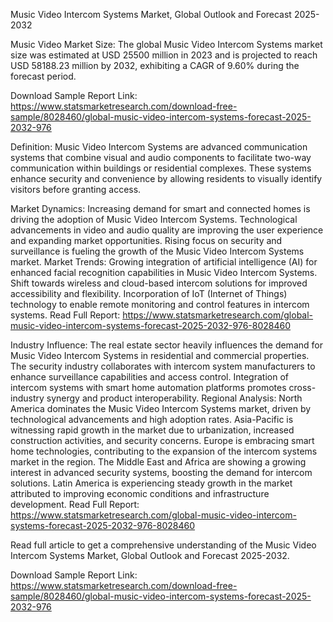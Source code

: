 Music Video Intercom Systems Market, Global Outlook and Forecast 2025-2032

Music Video 
Market Size:
The global Music Video Intercom Systems market size was estimated at USD 25500 million in 2023 and is projected to reach USD 58188.23 million by 2032, exhibiting a CAGR of 9.60% during the forecast period.

Download Sample Report Link: https://www.statsmarketresearch.com/download-free-sample/8028460/global-music-video-intercom-systems-forecast-2025-2032-976

Definition:
Music Video Intercom Systems are advanced communication systems that combine visual and audio components to facilitate two-way communication within buildings or residential complexes. These systems enhance security and convenience by allowing residents to visually identify visitors before granting access.

Market Dynamics:
Increasing demand for smart and connected homes is driving the adoption of Music Video Intercom Systems.
Technological advancements in video and audio quality are improving the user experience and expanding market opportunities.
Rising focus on security and surveillance is fueling the growth of the Music Video Intercom Systems market.
Market Trends:
Growing integration of artificial intelligence (AI) for enhanced facial recognition capabilities in Music Video Intercom Systems.
Shift towards wireless and cloud-based intercom solutions for improved accessibility and flexibility.
Incorporation of IoT (Internet of Things) technology to enable remote monitoring and control features in intercom systems.
Read Full Report: https://www.statsmarketresearch.com/global-music-video-intercom-systems-forecast-2025-2032-976-8028460

Industry Influence:
The real estate sector heavily influences the demand for Music Video Intercom Systems in residential and commercial properties.
The security industry collaborates with intercom system manufacturers to enhance surveillance capabilities and access control.
Integration of intercom systems with smart home automation platforms promotes cross-industry synergy and product interoperability.
Regional Analysis:
North America dominates the Music Video Intercom Systems market, driven by technological advancements and high adoption rates.
Asia-Pacific is witnessing rapid growth in the market due to urbanization, increased construction activities, and security concerns.
Europe is embracing smart home technologies, contributing to the expansion of the intercom systems market in the region.
The Middle East and Africa are showing a growing interest in advanced security systems, boosting the demand for intercom solutions.
Latin America is experiencing steady growth in the market attributed to improving economic conditions and infrastructure development.
Read Full Report: https://www.statsmarketresearch.com/global-music-video-intercom-systems-forecast-2025-2032-976-8028460

Read full article to get a comprehensive understanding of the Music Video Intercom Systems Market, Global Outlook and Forecast 2025-2032.



Download Sample Report Link: https://www.statsmarketresearch.com/download-free-sample/8028460/global-music-video-intercom-systems-forecast-2025-2032-976
